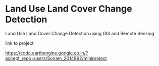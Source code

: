 # Land Use Land Cover Change Detection
 Land Use Land Cover Change Detection using GIS and Remote Sensing
 
 link to project 

 https://code.earthengine.google.co.in/?accept_repo=users/Sonam_2014892/miniproject 

 
 
 
 
